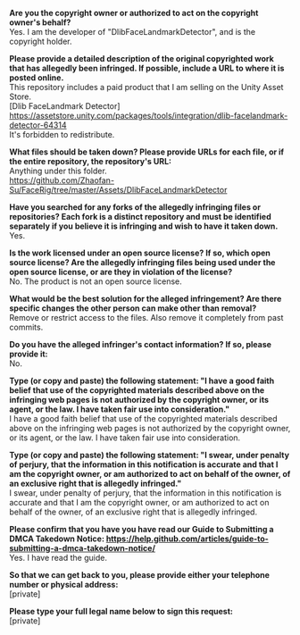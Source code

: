 **Are you the copyright owner or authorized to act on the copyright owner's behalf?**     
Yes. I am the developer of "DlibFaceLandmarkDetector", and is the copyright holder.    
    
**Please provide a detailed description of the original copyrighted work that has allegedly been infringed. If possible, include a URL to where it is posted online.**     
This repository includes a paid product that I am selling on the Unity Asset Store.     
[Dlib FaceLandmark Detector]     
https://assetstore.unity.com/packages/tools/integration/dlib-facelandmark-detector-64314     
It's forbidden to redistribute.    
    
**What files should be taken down? Please provide URLs for each file, or if the entire repository, the repository's URL:**     
Anything under this folder.     
https://github.com/Zhaofan-Su/FaceRig/tree/master/Assets/DlibFaceLandmarkDetector    
    
**Have you searched for any forks of the allegedly infringing files or repositories? Each fork is a distinct repository and must be identified separately if you believe it is infringing and wish to have it taken down.**     
Yes.    
    
**Is the work licensed under an open source license? If so, which open source license? Are the allegedly infringing files being used under the open source license, or are they in violation of the license?**     
No. The product is not an open source license.    
    
**What would be the best solution for the alleged infringement? Are there specific changes the other person can make other than removal?**     
Remove or restrict access to the files. Also remove it completely from past commits.    
    
**Do you have the alleged infringer's contact information? If so, please provide it:**     
No.    
    
**Type (or copy and paste) the following statement: "I have a good faith belief that use of the copyrighted materials described above on the infringing web pages is not authorized by the copyright owner, or its agent, or the law. I have taken fair use into consideration."**     
I have a good faith belief that use of the copyrighted materials described above on the infringing web pages is not authorized by the copyright owner, or its agent, or the law. I have taken fair use into consideration.    
    
**Type (or copy and paste) the following statement: "I swear, under penalty of perjury, that the information in this notification is accurate and that I am the copyright owner, or am authorized to act on behalf of the owner, of an exclusive right that is allegedly infringed."**     
I swear, under penalty of perjury, that the information in this notification is accurate and that I am the copyright owner, or am authorized to act on behalf of the owner, of an exclusive right that is allegedly infringed.    
    
**Please confirm that you have you have read our Guide to Submitting a DMCA Takedown Notice: https://help.github.com/articles/guide-to-submitting-a-dmca-takedown-notice/**     
Yes. I have read the guide.    
    
**So that we can get back to you, please provide either your telephone number or physical address:**     
[private]  
    
**Please type your full legal name below to sign this request:**     
[private]   
